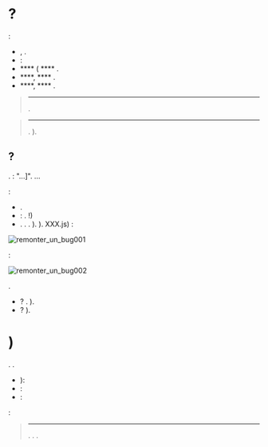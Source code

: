 #  ?

 :

-  [](https://community.jeedom.com), .
-  :
  - **** ( **** .
  - ****,  **** .
  - ****,  **** .

> ****
>
> .

> ****
>
> . ).

##  ?

.  : "...]". ...

 :

- .
-  : . !)
- . . . ). ). XXX.js) :

![remonter_un_bug001](images/remonter_un_bug001.png)

 :

![remonter_un_bug002](images/remonter_un_bug002.png)

.

-  ? . ).
-  ? ).

# )

. 
. 


- ): 
- : 
- : 

:
[](https://doc.jeedom.com/en_US/premiers-pas/#Les%20demandes%20de%20support%20\(ou%20tickets\))

>****
>
>. . .

